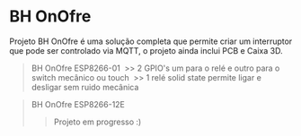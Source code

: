 # BH OnOfre
Projeto BH OnOfre é uma solução completa que permite criar um interruptor que pode ser controlado via MQTT, o projeto ainda inclui PCB e Caixa 3D.

> BH OnOfre ESP8266-01
  >> 2 GPIO's um para o relé e outro para o switch mecânico ou touch
  >> 1 relé solid state permite ligar e desligar sem ruido mecânica
  
> BH OnOfre ESP8266-12E
  >> Projeto em progresso :)   
  
  

